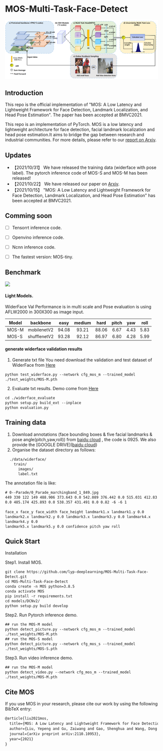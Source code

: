 # MOS-Multi-Task-Face-Detect
<div align="center"><img src="figures/MOS_Overall.png" width="800"></div>


## Introduction
This repo is the official implementation of "MOS: A Low Latency and Lightweight Framework for Face Detection, Landmark Localization, and Head Pose Estimation". The paper has been accepted at BMVC2021.

This repo is an implementation of PyTorch. MOS is a low latency and lightweight architecture for face detection, facial landmark localization and head pose estimation.It aims to bridge the gap between research and industrial communities.
For more details, please refer to our [report on Arxiv](https://arxiv.org/abs/2110.10953).

## Updates
* 【2021/10/31】 We have released the training data (widerface with pose label). The pytorch inference code of MOS-S and MOS-M has been released!
* 【2021/10/22】 We have released our paper on [Arxiv](https://arxiv.org/abs/2110.10953).
* 【2021/10/15】 "MOS: A Low Latency and Lightweight Framework for Face Detection, Landmark Localization, and Head Pose Estimation" has been accepted at BMVC2021.

## Comming soon
- [ ] Tensorrt inference code.
- [ ] Openvino inference code.
- [ ] Ncnn inference code.
- [ ] The fastest version: MOS-tiny.


## Benchmark
<img src="https://github.com/lyp-deeplearning/MOS-Multi-Task-Face-Detect/blob/main/figures/face_demo.gif" height="320"/>

#### Light Models.
WiderFace Val Performance is in multi scale and Pose evaluation is using AFLW2000 in 300X300 as image input.

|Model |backbone |easy | medium |hard| pitch | yaw | roll |
| ------        |:---:  |  :---:       |:---:     |:---:  | :---: |:---: |:---: 
|MOS-M|mobilenetV2  |94.08  | 93.21 |88.06 | 6.67 |4.43 |5.83 |
|MOS-S|shufflenetV2 |93.28 | 92.12 |86.97 | 6.80 |4.28 |5.99 |
#### generate widerface validation results
1. Generate txt file
You need download the validation and test dataset of WiderFace from [Here](https://github.com/wondervictor/WiderFace-Evaluation)
```Shell
python test_widerface.py --network cfg_mos_m --trained_model ./test_weights/MOS-M.pth
```
2. Evaluate txt results. Demo come from [Here](https://github.com/wondervictor/WiderFace-Evaluation)
```Shell
cd ./widerface_evaluate
python setup.py build_ext --inplace
python evaluation.py
```

## Training data
1. Download annotations (face bounding boxes & five facial landmarks & pose angle(pitch,yaw,roll)) from [baidu cloud](https://pan.baidu.com/s/1GizI6v9p0yUnh2sCWaDERg) , the code is 0925. 
We also provide the [GOOGLE DRIVE]([baidu cloud](https://pan.baidu.com/s/1GizI6v9p0yUnh2sCWaDERg))
2. Organise the dataset directory as follows:
```Shell
  ./data/widerface/
    train/
      images/
      label.txt
```

The annotation file  is like:
```Shell
# 0--Parade/0_Parade_marchingband_1_849.jpg
449 330 122 149 488.906 373.643 0.0 542.089 376.442 0.0 515.031 412.83 0.0 485.174 425.893 0.0 538.357 431.491 0.0 0.82 -6 -6 1

face_x face_y face_width face_height landmark1.x landmark1.y 0.0 landmark2.x landmark2.y 0.0 landmark3.x landmark3.y 0.0 landmark4.x landmark4.y 0.0
landmark5.x landmark5.y 0.0 confidence pitch yaw roll
```

## Quick Start


<summary>Installation</summary>

Step1. Install MOS.
```shell
git clone https://github.com/lyp-deeplearning/MOS-Multi-Task-Face-Detect.git
cd MOS-Multi-Task-Face-Detect
conda create -n MOS python=3.8.5
conda activate MOS
pip install -r requirements.txt
cd models/DCNv2/
python setup.py build develop
```

Step2. Run Pytorch inference demo.
```shell
## run the MOS-M model 
python detect_picture.py --network cfg_mos_m --trained_model ./test_weights/MOS-M.pth
## run the MOS-S model
python detect_picture.py --network cfg_mos_s --trained_model ./test_weights/MOS-S.pth
```

Step3. Run video inference demo.
```shell
## run the MOS-M model 
python detect_video.py --network cfg_mos_m --trained_model ./test_weights/MOS-M.pth
```

## Cite MOS
If you use MOS in your research, please cite our work by using the following BibTeX entry:

```latex
@article{liu2021mos,
  title={MOS: A Low Latency and Lightweight Framework for Face Detection, Landmark Localization, and Head Pose Estimation},
  author={Liu, Yepeng and Gu, Zaiwang and Gao, Shenghua and Wang, Dong and Zeng, Yusheng and Cheng, Jun},
  journal={arXiv preprint arXiv:2110.10953},
  year={2021}
}
```
